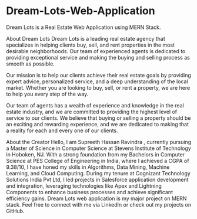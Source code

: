 # Dream-Lots-Web-Application
Dream Lots is a Real Estate Web Application using MERN Stack.

About Dream Lots
Dream Lots is a leading real estate agency that specializes in helping clients buy, sell, and rent properties in the most desirable neighborhoods. Our team of experienced agents is dedicated to providing exceptional service and making the buying and selling process as smooth as possible.

Our mission is to help our clients achieve their real estate goals by providing expert advice, personalized service, and a deep understanding of the local market. Whether you are looking to buy, sell, or rent a property, we are here to help you every step of the way.

Our team of agents has a wealth of experience and knowledge in the real estate industry, and we are committed to providing the highest level of service to our clients. We believe that buying or selling a property should be an exciting and rewarding experience, and we are dedicated to making that a reality for each and every one of our clients.

About the Creator
Hello, I am Supreeth Hassan Ravindra , currently pursuing a Master of Science in Computer Science at Stevens Institute of Technology in Hoboken, NJ. With a strong foundation from my Bachelors in Computer Science at PES College of Engineering in India, where I achieved a CGPA of 9.38/10, I have honed my skills in Algorithms, Data Mining, Machine Learning, and Cloud Computing. During my tenure at Cognizant Technology Solutions India Pvt Ltd, I led projects in Salesforce application development and integration, leveraging technologies like Apex and Lightning Components to enhance business processes and achieve significant efficiency gains. Dream Lots web application is my major project on MERN stack.
Feel free to connect with me via LinkedIn or check out my projects on GitHub.
